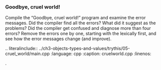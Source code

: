 ### Goodbye, cruel world!

Compile the “Goodbye, cruel world!” program and examine the error messages. 
Did the compiler find all the errors? What did it suggest as the problems? 
Did the compiler get confused and diagnose more than four errors? 
Remove the errors one by one, starting with the lexically first, and see how the error messages change (and improve).

.. literalinclude:: ../ch3-objects-types-and-values/trythis/05-cruel_world/main.cpp
   :language: cpp
   :caption: cruelworld.cpp
   :linenos:


.


